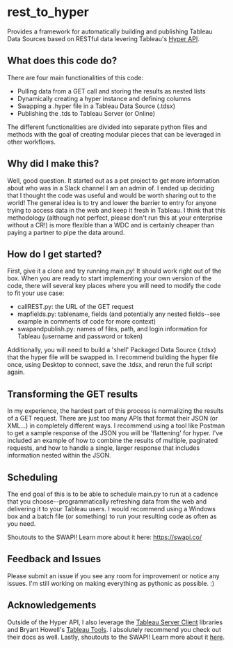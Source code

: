 # rest_to_hyper
Provides a framework for automatically building and publishing Tableau Data Sources based on RESTful data levering Tableau's [Hyper API](https://help.tableau.com/current/api/hyper_api/en-us/index.html).

## What does this code do?
There are four main functionalities of this code:
- Pulling data from a GET call and storing the results as nested lists
- Dynamically creating a hyper instance and defining columns
- Swapping a .hyper file in a Tableau Data Source (.tdsx)
- Publishing the .tds to Tableau Server (or Online)

The different functionalities are divided into separate python files and methods with the goal of creating modular pieces that can be leveraged in other workflows.

## Why did I make this?
Well, good question. It started out as a pet project to get more information about who was in a Slack channel I am an admin of. I ended up deciding that I thought the code was useful and would be worth sharing out to the world! The general idea is to try and lower the barrier to entry for anyone trying to access data in the web and keep it fresh in Tableau. I think that this methodology (although not perfect, please don't run this at your enterprise without a CR!) is more flexible than a WDC and is certainly cheaper than paying a partner to pipe the data around.


## How do I get started?
First, give it a clone and try running main.py! It should work right out of the box. When you are ready to start implementing your own version of the code, there will several key places where you will need to modify the code to fit your use case:
- callREST.py: the URL of the GET request
- mapfields.py: tablename, fields (and potentially any nested fields--see example in comments of code for more context)
- swapandpublish.py: names of files, path, and login information for Tableau (username and password or token)

Additionally, you will need to build a 'shell' Packaged Data Source (.tdsx) that the hyper file will be swapped in. I recommend building the hyper file once, using Desktop to connect, save the .tdsx, and rerun the full script again.


## Transforming the GET results
In my experience, the hardest part of this process is normalizing the results of a GET request. There are just too many APIs that format their JSON (or XML...) in completely different ways. I recommend using a tool like Postman to get a sample response of the JSON you will be 'flattening' for hyper. I've included an example of how to combine the results of multiple, paginated requests, and how to handle a single, larger response that includes information nested within the JSON.

## Scheduling
The end goal of this is to be able to schedule main.py to run at a cadence that you choose--programmatically refreshing data from the web and delivering it to your Tableau users. I would recommend using a Windows box and a batch file (or something) to run your resulting code as often as you need.

Shoutouts to the SWAPI! Learn more about it here:
https://swapi.co/

## Feedback and Issues
Please submit an issue if you see any room for improvement or notice any issues. I'm still working on making everything as pythonic as possible. :)

## Acknowledgements
Outside of the Hyper API, I also leverage the [Tableau Server Client](https://tableau.github.io/server-client-python/docs/) libraries and Bryant Howell's [Tableau Tools](https://github.com/bryantbhowell/tableau_tools). I absolutely recommend you check out their docs as well. Lastly, shoutouts to the SWAPI! Learn more about it [here](https://swapi.co/).
